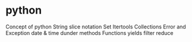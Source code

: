 # python
Concept of python
String
slice notation
Set
Itertools
Collections
Error and Exception
date & time
dunder methods
Functions
  yields
  filter
  reduce
